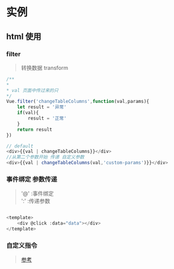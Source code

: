 # 实例

## html 使用

### filter

> 转换数据 transform

```javascript
/**
*
* val 页面中传过来的只
*/
Vue.filter('changeTableColumns',function(val,params){
    let result = '异常'
    if(val){
        result = '正常'
    }
    return result
})

// default
<div>{{val | changeTableColumns}}</div>
//从第二个参数开始 传递 自定义参数
<div>{{val | changeTableColumns(val,'custom-params')}}</div>

```

### 事件绑定 参数传递

>'@' :事件绑定  
>':' :传递参数
```javascript

<template>
    <div @click :data="data"></div> 
</template>

```


### 自定义指令

> [参考](https://cn.vuejs.org/v2/guide/custom-directive.html)